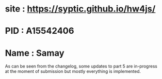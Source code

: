 # site : https://syptic.github.io/hw4js/
# PID : A15542406
# Name : Samay

As can be seen from the changelog, some updates to part 5 are in-progress at the moment of submission but mostly everything is implemented.